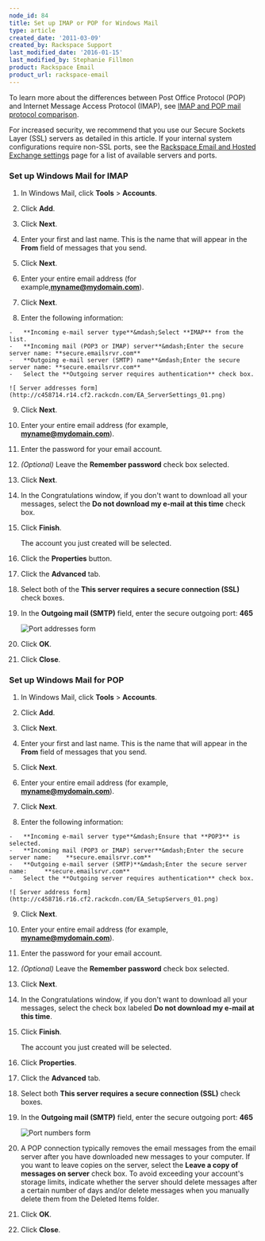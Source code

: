 ```yaml
---
node_id: 84
title: Set up IMAP or POP for Windows Mail
type: article
created_date: '2011-03-09'
created_by: Rackspace Support
last_modified_date: '2016-01-15'
last_modified_by: Stephanie Fillmon
product: Rackspace Email
product_url: rackspace-email
---
```


To learn more about the differences between Post Office Protocol (POP) and Internet Message Access Protocol (IMAP), see [IMAP and POP mail protocol comparison](/how-to/imap-and-pop-mail-protocol-comparison).

For increased security, we recommend that you use our Secure Sockets Layer (SSL) servers as detailed in this article. If your internal system configurations require non-SSL ports, see the [Rackspace Email and Hosted Exchange settings](/how-to/rackspace-email-and-hosted-exchange-settings) page for a list of available servers and ports.

### Set up Windows Mail for IMAP

1.    In Windows Mail, click **Tools** &gt; **Accounts**.

2.    Click **Add**.

3.    Click **Next**.

4.    Enter your first and last name. This is the name that will appear in the **From** field of messages that you send.

5.    Click **Next**.

6.    Enter your entire email address (for example,**myname@mydomain.com**).

7.    Click **Next**.

8.    Enter the following information:

    -   **Incoming e-mail server type**&mdash;Select **IMAP** from the list.
    -   **Incoming mail (POP3 or IMAP) server**&mdash;Enter the secure server name: **secure.emailsrvr.com**
    -   **Outgoing e-mail server (SMTP) name**&mdash;Enter the secure server name: **secure.emailsrvr.com**
    -   Select the **Outgoing server requires authentication** check box.

    ![ Server addresses form](http://c458714.r14.cf2.rackcdn.com/EA_ServerSettings_01.png)

9.    Click **Next**.

10. Enter your entire email address (for example, **myname@mydomain.com**).

11. Enter the password for your email account.

12. *(Optional)* Leave the **Remember password** check box selected.

13. Click **Next**.

14. In the Congratulations window, if you don't want to download all your messages, select the **Do not download my e-mail at this time** check box.

15. Click **Finish**.

    The account you just created will be selected.

16. Click the **Properties** button.

17. Click the **Advanced** tab.

18.  Select both of the **This server requires a secure connection (SSL)** check boxes.

19. In the **Outgoing mail (SMTP)** field, enter the secure outgoing port: **465**

    ![ Port addresses form](http://c458714.r14.cf2.rackcdn.com/EA_AdvancedSettings_02.png)

20. Click **OK**.

21. Click **Close**.

### Set up Windows Mail for POP

1.    In Windows Mail, click **Tools** &gt; **Accounts**.

2.    Click **Add**.

3.    Click **Next**.

4.    Enter your first and last name. This is the name that will appear in the **From** field of messages that you send.

5.    Click **Next**.

6.    Enter your entire email address (for example, **myname@mydomain.com**).

7.    Click **Next**.

8.    Enter the following information:

    -   **Incoming e-mail server type**&mdash;Ensure that **POP3** is selected.
    -   **Incoming mail (POP3 or IMAP) server**&mdash;Enter the secure server name:    **secure.emailsrvr.com**
    -   **Outgoing e-mail server (SMTP)**&mdash;Enter the secure server name:     **secure.emailsrvr.com**
    -   Select the **Outgoing server requires authentication** check box.

    ![ Server address form](http://c458716.r16.cf2.rackcdn.com/EA_SetupServers_01.png)

9.    Click **Next**.

10. Enter your entire email address (for example, **myname@mydomain.com**).

11. Enter the password for your email account.

12. *(Optional)* Leave the **Remember password** check box selected.

13. Click **Next**.

14. In the Congratulations window, if you don't want to download all your messages, select the check box labeled **Do not download my e-mail at this time**.

15. Click **Finish**.

    The account you just created will be selected.

16. Click **Properties**.

17. Click the **Advanced** tab.

18. Select both **This server requires a secure connection (SSL)** check
boxes.

19. In the **Outgoing mail (SMTP)** field, enter the secure outgoing port: **465**

    ![ Port numbers form](http://c458716.r16.cf2.rackcdn.com/EA_AdvancedSettings_02.png)

20. A POP connection typically removes the email messages from the email server after you have downloaded new messages to your computer. If you want to leave copies on the server, select the **Leave a copy of messages on server** check box. To avoid exceeding your account's storage limits, indicate whether the server should delete messages after a certain number of days and/or delete messages when you manually delete them from the Deleted Items folder.

21. Click **OK**.

22. Click **Close**.
